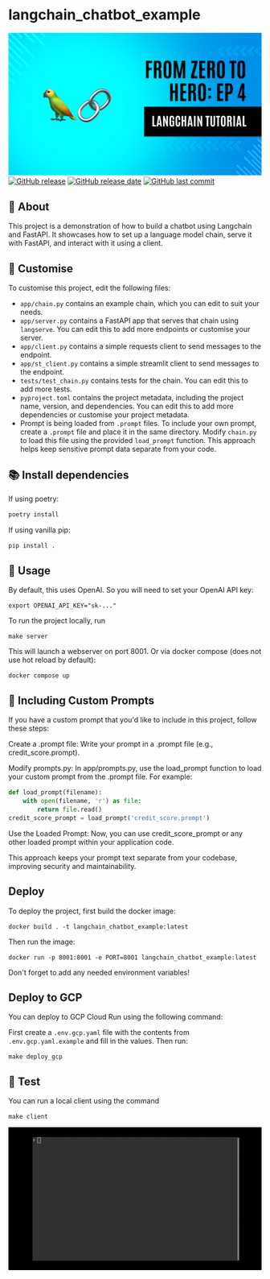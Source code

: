 # langchain_chatbot_example
[![Langchain Chatbot example](assets/logo.png)](https://medium.com/@iamdgarcia/from-zero-to-hero-llms-edition-episode-4-building-a-chatbot-with-langchain-424dbf365602)
[![GitHub release](https://img.shields.io/github/v/release/iamdgarcia/langchain_chatbot)](#)
[![GitHub release date](https://img.shields.io/github/release-date/iamdgarcia/langchain_chatbot)](#)
[![GitHub last commit](https://img.shields.io/github/last-commit/iamdgarcia/langchain_chatbot)](#)

## 🚀 About
This project is a demonstration of how to build a chatbot using Langchain and FastAPI. It showcases how to set up a language model chain, serve it with FastAPI, and interact with it using a client.


## 📝 Customise

To customise this project, edit the following files:

- `app/chain.py` contains an example chain, which you can edit to suit your needs.
- `app/server.py` contains a FastAPI app that serves that chain using `langserve`. You can edit this to add more endpoints or customise your server.
- `app/client.py` contains a simple requests client to send messages to the endpoint.
- `app/st_client.py` contains a simple streamlit client to send messages to the endpoint.
- `tests/test_chain.py` contains tests for the chain. You can edit this to add more tests.
- `pyproject.toml` contains the project metadata, including the project name, version, and dependencies. You can edit this to add more dependencies or customise your project metadata.
- Prompt is being loaded from `.prompt` files. To include your own prompt, create a `.prompt` file and place it in the same directory. Modify `chain.py` to load this file using the provided `load_prompt` function. This approach helps keep sensitive prompt data separate from your code.


## 📚 Install dependencies

If using poetry:

```bash
poetry install
```

If using vanilla pip:

```bash
pip install .
```

## 📃 Usage

By default, this uses OpenAI. So you will need to set your OpenAI API key:

```
export OPENAI_API_KEY="sk-..."
```

To run the project locally, run

```
make server
```

This will launch a webserver on port 8001.
Or via docker compose (does not use hot reload by default):

```
docker compose up
```

## 📄 Including Custom Prompts
If you have a custom prompt that you'd like to include in this project, follow these steps:

Create a .prompt file: Write your prompt in a .prompt file (e.g., credit_score.prompt).

Modify prompts.py: In app/prompts.py, use the load_prompt function to load your custom prompt from the .prompt file. For example:
``` python
def load_prompt(filename):
    with open(filename, 'r') as file:
        return file.read()
credit_score_prompt = load_prompt('credit_score.prompt')

```

Use the Loaded Prompt: Now, you can use credit_score_prompt or any other loaded prompt within your application code.

This approach keeps your prompt text separate from your codebase, improving security and maintainability.


## Deploy

To deploy the project, first build the docker image:

```
docker build . -t langchain_chatbot_example:latest
```

Then run the image:

```
docker run -p 8001:8001 -e PORT=8001 langchain_chatbot_example:latest
```

Don't forget to add any needed environment variables!

## Deploy to GCP

You can deploy to GCP Cloud Run using the following command:

First create a `.env.gcp.yaml` file with the contents from `.env.gcp.yaml.example` and fill in the values. Then run:

```
make deploy_gcp
```

## 🤝 Test

You can run a local client using the command
```
make client
```
![Langchain Chatbot example](assets/sample_client.gif)


